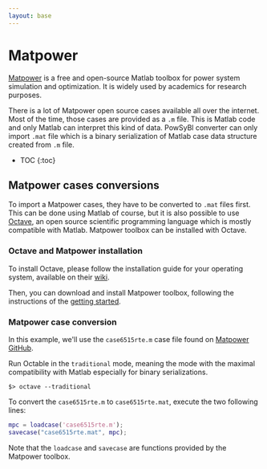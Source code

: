 ```yaml
---
layout: base
---
```


# Matpower

[Matpower](https://matpower.org/) is a free and open-source Matlab toolbox for power system simulation and optimization. It is widely used by academics for research purposes.

There is a lot of Matpower open source cases available all over the internet. Most of the time, those cases are provided  as a `.m` file. This is Matlab code and only Matlab can interpret this kind of data. PowSyBl converter can only import `.mat` file which is a binary serialization of Matlab case data structure created from `.m` file.

* TOC
{:toc}

## Matpower cases conversions
To import a Matpower cases, they have to be converted to `.mat` files first. This can be done using Matlab of course, but it is also possible to use [Octave](https://www.gnu.org/software/octave/), an open source scientific programming language which is mostly compatible with Matlab. Matpower toolbox can be installed with Octave.

### Octave and Matpower installation 
To install Octave, please follow the installation guide for your operating system, available on their [wiki](https://wiki.octave.org/Category:Installation).

Then, you can download and install Matpower toolbox, following the instructions of the [getting started](https://matpower.org/about/get-started/).

### Matpower case conversion
In this example, we'll use the `case6515rte.m` case file found on [Matpower GitHub](https://github.com/MATPOWER/matpower/blob/master/data/case6515rte.m). 

Run Octable in the `traditional` mode, meaning the mode with the maximal compatibility with Matlab especially for binary serializations. 
```shell
$> octave --traditional
```

To convert the `case6515rte.m` to `case6515rte.mat`, execute the two following lines:
```matlab
mpc = loadcase('case6515rte.m');
savecase("case6515rte.mat", mpc);
```
Note that the `loadcase` and `savecase` are functions provided by the Matpower toolbox.
